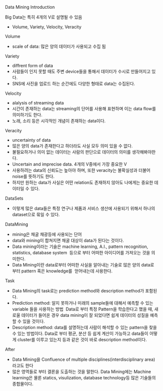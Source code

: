 Data Mining Introduction  

Big Data는 특히 4개의 V로 설명될 수 있음 
- Volume, Variety, Velocity, Veracity

Volume
- scale of data: 많은 양의 데이터가 사용되고 수집 됨

Variety 
- diffrent form of data
- 사람들이 인지 못할 때도 주변 device들을 통해서 데이터가 수시로 만들어지고 있다.
- SNS에 사진을 업로드 하는 순간에도 다양한 형태로 data는 수집된다. 

Velocity 
- alalysis of streaming data 
- 시간이 존재하는 data는 streaming의 단어를 사용해 표현하며 이는 data flow를 의미하기도 한다. 
- 노래, 소리 등은 시각적인 개념이 존재하는 data이다. 

Veracity
- uncertainty of data 
- 많은 양의 data가 존재한다고 하더라도 사실 모두 의미 있을 수 없다. 
- 불필요하거나 의미 없는 데이터는 사람의 판단으로 데이터의 의미를 생각해봐야한다. 
- Uncertain and imprecise data. 4개의 V중에서 가장 중요한 V
- 사용하려는 data의 신뢰도는 높아야 하며, 또한 veracity는 불확실성과 더불어 noise를 뜻하기도 한다. 
- 하지만 원하는 data가 사실은 어떤 relation도 존재하지 않아도 나에게는 중요한 데이터일 수 있다. 


DataSets 
- 이렇게 많은 data들은 특정 연구나 제품과 서비스 생산에 사용되기 위해서 하나의 dataset으로 묶일 수 있다. 

DataMining 
- mining은 채굴 채광등에 사용되는 단어 
- data와 mining이 합쳐지면 채굴 대상이 data가 된다는 것이다. 
- Data mining이라는 기술은 machine learning, A.I., pattern recognition, statistics, database system  등으로 부터 어떠한 아이디어를 가져오는 것을 의미한다.
- Data Mining이란 data로부터 어떠한 사실을 알아내는 기술로 많은 양의 data로 부터 pattern 혹은 knowledge를  얻어내는데 사용한다. 


Task 
- Data Mining의 task로는 prediction method와 description method가 포함된다. 
- Prediction method: 알지 못하거나 미래의 sample들에 대해서 예측할 수 있는 variable 들을 사용하는 방법  Data로 부터 특정 Pattern을 학습한다고 했을 때, 새로울 데이터가 들어온 경우 data mining이 잘 되었다면 쉽게 데이터의 성질을 예측할 수 있을 것이다. 
- Description method: data를 설명하는데 사람이 해석할 수 있는 pattern을 찾을 수 있는 방법이다. Data로 부터 평균, 분산 등 쉽게 계산이 가능하고 data들이 어떻게 cluster를 이루고 있는지 등과 같은 것이 바로 description method이다. 

After 
- Data Mining을 Confluence of multiple disciplines(interdisciplinary area)라고도 한다 
- 많은 영역들로 부터 결론을 도출하는 것을 말한다. Data Mining에는 Machine learning은 물론 statics, visulization, database technology등 많은 기술들의 종합물이다. 

